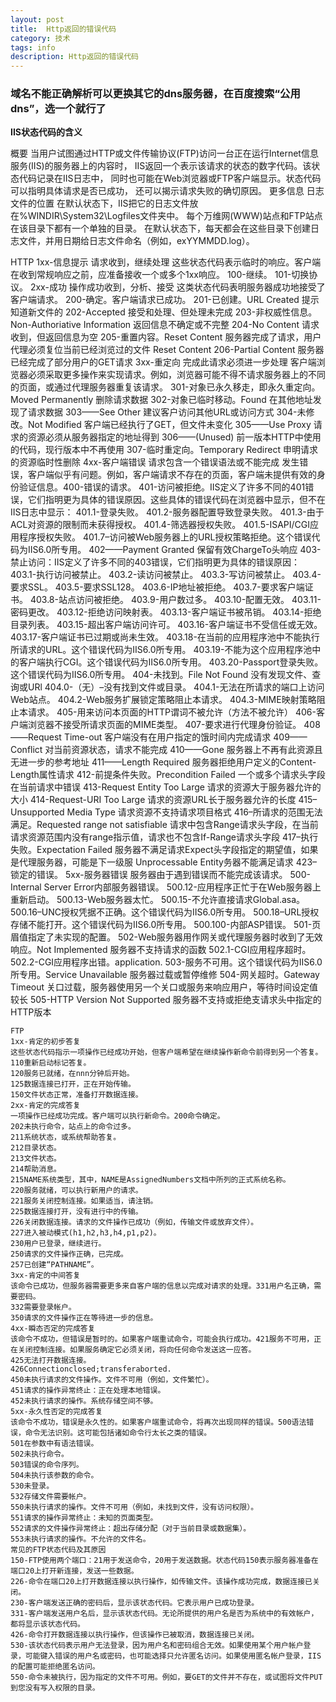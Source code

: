 ```yaml
---
layout: post
title:  Http返回的错误代码 
category: 技术
tags: info
description: Http返回的错误代码 
---
```



### 域名不能正确解析可以更换其它的dns服务器，在百度搜索“公用dns”，选一个就行了

**IIS状态代码的含义**

概要
	当用户试图通过HTTP或文件传输协议(FTP)访问一台正在运行Internet信息服务(IIS)的服务器上的内容时，
	IIS返回一个表示该请求的状态的数字代码。该状态代码记录在IIS日志中，
	同时也可能在Web浏览器或FTP客户端显示。状态代码可以指明具体请求是否已成功，
	还可以揭示请求失败的确切原因。
	更多信息
	日志文件的位置
	在默认状态下，IIS把它的日志文件放在%WINDIR\System32\Logfiles文件夹中。
	每个万维网(WWW)站点和FTP站点在该目录下都有一个单独的目录。
	在默认状态下，每天都会在这些目录下创建日志文件，并用日期给日志文件命名（例如，exYYMMDD.log）。

HTTP
	1xx-信息提示 请求收到，继续处理
	这些状态代码表示临时的响应。客户端在收到常规响应之前，应准备接收一个或多个1xx响应。
	100-继续。
	101-切换协议。
	2xx-成功 操作成功收到，分析、接受
	这类状态代码表明服务器成功地接受了客户端请求。
	200-确定。客户端请求已成功。
	201-已创建。URL Created 提示知道新文件的
	202-Accepted 接受和处理、但处理未完成
	203-非权威性信息。Non-Authoriative Information 返回信息不确定或不完整
	204-No Content 请求收到，但返回信息为空
	205-重置内容。Reset Content 服务器完成了请求，用户代理必须复位当前已经浏览过的文件 Reset Content
	206-Partial Content 服务器已经完成了部分用户的GET请求
	3xx-重定向 完成此请求必须进一步处理
	客户端浏览器必须采取更多操作来实现请求。例如，浏览器可能不得不请求服务器上的不同的页面，或通过代理服务器重复该请求。
	301-对象已永久移走，即永久重定向。Moved Permanently 删除请求数据
	302-对象已临时移动。Found 在其他地址发现了请求数据
	303——See Other 建议客户访问其他URL或访问方式
	304-未修改。Not Modified 客户端已经执行了GET，但文件未变化
	305——Use Proxy 请求的资源必须从服务器指定的地址得到
	306——(Unused) 前一版本HTTP中使用的代码，现行版本中不再使用
	307-临时重定向。Temporary Redirect 申明请求的资源临时性删除
	4xx-客户端错误 请求包含一个错误语法或不能完成
	发生错误，客户端似乎有问题。例如，客户端请求不存在的页面，客户端未提供有效的身份验证信息。400-错误的请求。
	401-访问被拒绝。IIS定义了许多不同的401错误，它们指明更为具体的错误原因。这些具体的错误代码在浏览器中显示，但不在IIS日志中显示：
	401.1-登录失败。
	401.2-服务器配置导致登录失败。
	401.3-由于ACL对资源的限制而未获得授权。
	401.4-筛选器授权失败。
	401.5-ISAPI/CGI应用程序授权失败。
	401.7–访问被Web服务器上的URL授权策略拒绝。这个错误代码为IIS6.0所专用。
	402——Payment Granted 保留有效ChargeTo头响应
	403-禁止访问：IIS定义了许多不同的403错误，它们指明更为具体的错误原因：
	403.1-执行访问被禁止。
	403.2-读访问被禁止。
	403.3-写访问被禁止。
	403.4-要求SSL。
	403.5-要求SSL128。
	403.6-IP地址被拒绝。
	403.7-要求客户端证书。
	403.8-站点访问被拒绝。
	403.9-用户数过多。
	403.10-配置无效。
	403.11-密码更改。
	403.12-拒绝访问映射表。
	403.13-客户端证书被吊销。
	403.14-拒绝目录列表。
	403.15-超出客户端访问许可。
	403.16-客户端证书不受信任或无效。
	403.17-客户端证书已过期或尚未生效。
	403.18-在当前的应用程序池中不能执行所请求的URL。这个错误代码为IIS6.0所专用。
	403.19-不能为这个应用程序池中的客户端执行CGI。这个错误代码为IIS6.0所专用。
	403.20-Passport登录失败。这个错误代码为IIS6.0所专用。
	404-未找到。File Not Found 没有发现文件、查询或URl
	404.0-（无）–没有找到文件或目录。
	404.1-无法在所请求的端口上访问Web站点。
	404.2-Web服务扩展锁定策略阻止本请求。
	404.3-MIME映射策略阻止本请求。
	405-用来访问本页面的HTTP谓词不被允许（方法不被允许）
	406-客户端浏览器不接受所请求页面的MIME类型。
	407-要求进行代理身份验证。
	408——Request Time-out 客户端没有在用户指定的饿时间内完成请求
	409——Conflict 对当前资源状态，请求不能完成
	410——Gone 服务器上不再有此资源且无进一步的参考地址
	411——Length Required 服务器拒绝用户定义的Content-Length属性请求
	412-前提条件失败。Precondition Failed 一个或多个请求头字段在当前请求中错误
	413-Request Entity Too Large 请求的资源大于服务器允许的大小
	414-Request-URI Too Large 请求的资源URL长于服务器允许的长度
	415–Unsupported Media Type 请求资源不支持请求项目格式
	416–所请求的范围无法满足。Requested range not satisfiable 请求中包含Range请求头字段，在当前请求资源范围内没有range指示值，请求也不包含If-Range请求头字段
	417–执行失败。Expectation Failed 服务器不满足请求Expect头字段指定的期望值，如果是代理服务器，可能是下一级服 Unprocessable Entity务器不能满足请求
	423–锁定的错误。
	5xx-服务器错误
	服务器由于遇到错误而不能完成该请求。
	500-Internal Server Error内部服务器错误。
	500.12-应用程序正忙于在Web服务器上重新启动。
	500.13-Web服务器太忙。
	500.15-不允许直接请求Global.asa。
	500.16–UNC授权凭据不正确。这个错误代码为IIS6.0所专用。
	500.18–URL授权存储不能打开。这个错误代码为IIS6.0所专用。
	500.100-内部ASP错误。
	501-页眉值指定了未实现的配置。
	502-Web服务器用作网关或代理服务器时收到了无效响应。Not Implemented 服务器不支持请求的函数
	502.1-CGI应用程序超时。
	502.2-CGI应用程序出错。application. 
	503-服务不可用。这个错误代码为IIS6.0所专用。Service Unavailable 服务器过载或暂停维修
	504-网关超时。Gateway Timeout 关口过载，服务器使用另一个关口或服务来响应用户，等待时间设定值较长
	505-HTTP Version Not Supported 服务器不支持或拒绝支请求头中指定的HTTP版本 
	
	FTP
	1xx-肯定的初步答复
	这些状态代码指示一项操作已经成功开始，但客户端希望在继续操作新命令前得到另一个答复。
	110重新启动标记答复。
	120服务已就绪，在nnn分钟后开始。
	125数据连接已打开，正在开始传输。
	150文件状态正常，准备打开数据连接。
	2xx-肯定的完成答复
	一项操作已经成功完成。客户端可以执行新命令。200命令确定。
	202未执行命令，站点上的命令过多。
	211系统状态，或系统帮助答复。
	212目录状态。
	213文件状态。
	214帮助消息。
	215NAME系统类型，其中，NAME是AssignedNumbers文档中所列的正式系统名称。
	220服务就绪，可以执行新用户的请求。
	221服务关闭控制连接。如果适当，请注销。
	225数据连接打开，没有进行中的传输。
	226关闭数据连接。请求的文件操作已成功（例如，传输文件或放弃文件）。
	227进入被动模式(h1,h2,h3,h4,p1,p2)。
	230用户已登录，继续进行。
	250请求的文件操作正确，已完成。
	257已创建“PATHNAME”。
	3xx-肯定的中间答复
	该命令已成功，但服务器需要更多来自客户端的信息以完成对请求的处理。331用户名正确，需要密码。
	332需要登录帐户。
	350请求的文件操作正在等待进一步的信息。
	4xx-瞬态否定的完成答复
	该命令不成功，但错误是暂时的。如果客户端重试命令，可能会执行成功。421服务不可用，正在关闭控制连接。如果服务确定它必须关闭，将向任何命令发送这一应答。
	425无法打开数据连接。
	426Connectionclosed;transferaborted.
	450未执行请求的文件操作。文件不可用（例如，文件繁忙）。
	451请求的操作异常终止：正在处理本地错误。
	452未执行请求的操作。系统存储空间不够。
	5xx-永久性否定的完成答复
	该命令不成功，错误是永久性的。如果客户端重试命令，将再次出现同样的错误。500语法错误，命令无法识别。这可能包括诸如命令行太长之类的错误。
	501在参数中有语法错误。
	502未执行命令。
	503错误的命令序列。
	504未执行该参数的命令。
	530未登录。
	532存储文件需要帐户。
	550未执行请求的操作。文件不可用（例如，未找到文件，没有访问权限）。
	551请求的操作异常终止：未知的页面类型。
	552请求的文件操作异常终止：超出存储分配（对于当前目录或数据集）。
	553未执行请求的操作。不允许的文件名。
	常见的FTP状态代码及其原因
	150-FTP使用两个端口：21用于发送命令，20用于发送数据。状态代码150表示服务器准备在端口20上打开新连接，发送一些数据。
	226-命令在端口20上打开数据连接以执行操作，如传输文件。该操作成功完成，数据连接已关闭。
	230-客户端发送正确的密码后，显示该状态代码。它表示用户已成功登录。
	331-客户端发送用户名后，显示该状态代码。无论所提供的用户名是否为系统中的有效帐户，都将显示该状态代码。
	426-命令打开数据连接以执行操作，但该操作已被取消，数据连接已关闭。
	530-该状态代码表示用户无法登录，因为用户名和密码组合无效。如果使用某个用户帐户登录，可能键入错误的用户名或密码，也可能选择只允许匿名访问。如果使用匿名帐户登录，IIS的配置可能拒绝匿名访问。
	550-命令未被执行，因为指定的文件不可用。例如，要GET的文件并不存在，或试图将文件PUT到您没有写入权限的目录。
